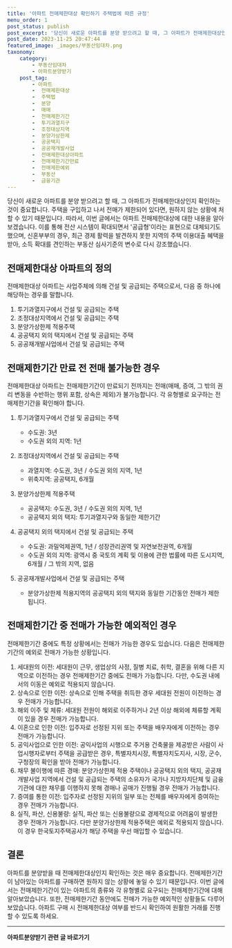 ```yaml
---
title: '아파트 전매제한대상 확인하기 주택법에 따른 규정'
menu_order: 1
post_status: publish
post_excerpt: '당신이 새로운 아파트를 분양 받으려고 할 때, 그 아파트가 전매제한대상인지 확인하는 것이 중요합니다. 주택을 구입하고 나서 전매가 제한되어 있다면, 원하지 않는 상황에 처할 수 있기 때문입니다. 따라서, 이번 글에서는 아파트 전매제한대상에 대한 내용을 알아보겠습니다. 이를 통해 전산 시스템이 확대되면서  공급형 이라는 표현으로 대체되기도 했으며, 신혼부부의 경우, 최근 경제 활력을 발견하지 못한 지역의 주택 이용대출 혜택을 받아, 소득 확대를 견인하는 부동산 심사기준의 변수로 다시 강조했습니다.'
post_date: 2023-11-25 20:47:44
featured_image: _images/부동산임대차.png
taxonomy:
    category:
        - 부동산임대차
        - 아파트분양받기
    post_tag:
        - 아파트
        -  전매제한대상
        -  주택법
        -  분양
        -  매매
        -  전매제한기간
        -  투기과열지구
        -  조정대상지역
        -  분양가상한제
        -  공공택지
        -  공공재개발사업
        -  전매제한대상아파트
        -  전매제한기간만료
        -  전매제한예외
        -  부동산
        -  금융기관
---
```



당신이 새로운 아파트를 분양 받으려고 할 때, 그 아파트가 전매제한대상인지 확인하는 것이 중요합니다. 주택을 구입하고 나서 전매가 제한되어 있다면, 원하지 않는 상황에 처할 수 있기 때문입니다. 따라서, 이번 글에서는 아파트 전매제한대상에 대한 내용을 알아보겠습니다. 이를 통해 전산 시스템이 확대되면서 '공급형'이라는 표현으로 대체되기도 했으며, 신혼부부의 경우, 최근 경제 활력을 발견하지 못한 지역의 주택 이용대출 혜택을 받아, 소득 확대를 견인하는 부동산 심사기준의 변수로 다시 강조했습니다.

## 전매제한대상 아파트의 정의

전매제한대상 아파트는 사업주체에 의해 건설 및 공급되는 주택으로서, 다음 중 하나에 해당하는 경우를 말합니다.

1. 투기과열지구에서 건설 및 공급되는 주택
2. 조정대상지역에서 건설 및 공급되는 주택
3. 분양가상한제 적용주택
4. 공공택지 외의 택지에서 건설 및 공급되는 주택
5. 공공재개발사업에서 건설 및 공급되는 주택

## 전매제한기간 만료 전 전매 불가능한 경우

전매제한대상 아파트는 전매제한기간이 만료되기 전까지는 전매(매매, 증여, 그 밖의 권리 변동을 수반하는 행위 포함, 상속은 제외)가 불가능합니다. 각 유형별로 요구하는 전매제한기간을 확인해야 합니다.

1. 투기과열지구에서 건설 및 공급되는 주택
   - 수도권: 3년
   - 수도권 외의 지역: 1년

2. 조정대상지역에서 건설 및 공급되는 주택
   - 과열지역: 수도권, 3년 / 수도권 외의 지역, 1년
   - 위축지역: 공공택지, 6개월

3. 분양가상한제 적용주택
   - 공공택지: 수도권, 3년 / 수도권 외의 지역, 1년
   - 공공택지 외의 택지: 투기과열지구와 동일한 제한기간

4. 공공택지 외의 택지에서 건설 및 공급되는 주택
   - 수도권: 과밀억제권역, 1년 / 성장관리권역 및 자연보전권역, 6개월
   - 수도권 외의 지역: 광역시 중 국토의 계획 및 이용에 관한 법률에 따른 도시지역, 6개월 / 그 밖의 지역, 없음

5. 공공재개발사업에서 건설 및 공급되는 주택
   - 분양가상한제 적용지역의 공공택지 외의 택지와 동일한 기간동안 전매가 제한됩니다.

## 전매제한기간 중 전매가 가능한 예외적인 경우

전매제한기간 중에도 특정 상황에서는 전매가 가능한 경우도 있습니다. 다음은 전매제한기간의 예외로 전매가 가능한 상황입니다.

1. 세대원의 이전: 세대원이 근무, 생업상의 사정, 질병 치료, 취학, 결혼을 위해 다른 지역으로 이전하는 경우 전매제한기간 중에도 전매가 가능합니다. 다만, 수도권 내에서의 이동은 예외로 적용되지 않습니다.
2. 상속으로 인한 이전: 상속으로 인해 주택을 취득한 경우 세대원 전원이 이전하는 경우 전매가 가능합니다.
3. 해외 이주 및 체류: 세대원 전원이 해외로 이주하거나 2년 이상 해외에 체류할 계획이 있을 경우 전매가 가능합니다.
4. 이혼으로 인한 이전: 입주자로 선정된 지위 또는 주택을 배우자에게 이전하는 경우 전매가 가능합니다.
5. 공익사업으로 인한 이전: 공익사업의 시행으로 주거용 건축물을 제공받은 사람이 사업시행자로부터 주택을 공급받은 경우, 특별자치시장, 특별자치도지사, 시장, 군수, 구청장의 확인을 받아 전매가 가능합니다.
6. 채무 불이행에 따른 경매: 분양가상한제 적용 주택이나 공공택지 외의 택지, 공공재개발사업 지역에서 건설 및 공급되는 주택의 소유자가 국가나 지방자치단체 및 금융기관에 대한 채무를 이행하지 못해 경매나 공매가 진행될 경우 전매가 가능합니다.
7. 증여를 통한 이전: 입주자로 선정된 지위의 일부 또는 전체를 배우자에게 증여하는 경우 전매가 가능합니다.
8. 실직, 파산, 신용불량: 실직, 파산 또는 신용불량으로 경제적으로 어려움이 발생한 경우 전매가 가능합니다. 다만 분양가상한제 적용주택은 예외로 적용되지 않습니다. 이 경우 한국토지주택공사가 해당 주택을 우선 매입할 수 있습니다.

## 결론

아파트를 분양받을 때 전매제한대상인지 확인하는 것은 매우 중요합니다. 전매제한기간이 남아있는 아파트를 구매하면 원하지 않는 상황에 놓일 수 있기 때문입니다. 이번 글에서는 전매제한기간이 있는 아파트의 종류와 각 유형별로 요구되는 전매제한기간에 대해 알아보았습니다. 또한, 전매제한기간 동안에도 전매가 가능한 예외적인 상황들도 다루어보았습니다. 아파트 구매 시 전매제한대상 여부를 반드시 확인하여 원활한 거래를 진행할 수 있도록 하세요.
<!-- wp:separator -->
<hr class="wp-block-separator has-alpha-channel-opacity"/>
<!-- /wp:separator -->

<!-- wp:group {"backgroundColor":"base","layout":{"type":"constrained"}} -->
<div class="wp-block-group has-base-background-color has-background"><!-- wp:paragraph {"align":"center","fontSize":"medium"} -->
<p class="has-text-align-center has-large-font-size"><strong>아파트분양받기 관련 글 바로가기</strong></p>
<!-- /wp:paragraph -->


<!-- wp:latest-posts
{"categories":[{"id":27331,"count":19,"description":"","link":"https://uknowlaw.com/category/%ec%95%84%ed%8c%8c%ed%8a%b8%eb%b6%84%ec%96%91%eb%b0%9b%ea%b8%b0/","name":"아파트분양받기","slug":"아파트분양받기","taxonomy":"category","parent":0,"meta":[],"_links":{"self":[{"href":"https://uknowlaw.com/wp-json/wp/v2/categories/27331"}],"collection":[{"href":"https://uknowlaw.com/wp-json/wp/v2/categories"}],"about":[{"href":"https://uknowlaw.com/wp-json/wp/v2/taxonomies/category"}],"wp:post_type":[{"href":"https://uknowlaw.com/wp-json/wp/v2/posts?categories=27331"}],"curies":[{"name":"wp","href":"https://api.w.org/{rel}","templated":true}]}}],"postsToShow":100,"excerptLength":28,"postLayout":"grid","columns":2,"featuredImageAlign":"left","featuredImageSizeSlug":"large","fontSize":"small"} /--></div>
<!-- /wp:group -->